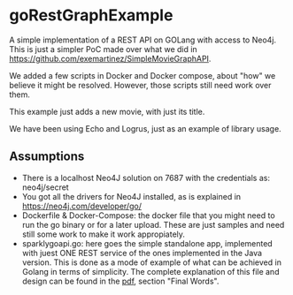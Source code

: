 # goRestGraphExample
A simple implementation of a REST API on GOLang with access to Neo4j. This is just a simpler PoC made over what we did in https://github.com/exemartinez/SimpleMovieGraphAPI.

We added a few scripts in Docker and Docker compose, about "how" we believe it might be resolved. However, those scripts still need work over them.

This example just adds a new movie, with just its title.

We have been using Echo and Logrus, just as an example of library usage. 

## Assumptions
* There is a localhost Neo4J solution on 7687 with the credentials as: neo4j/secret
* You got all the drivers for Neo4J installed, as is explained in https://neo4j.com/developer/go/
* Dockerfile & Docker-Compose: the docker file that you might need to run the go binary or for a later upload. These are just samples and need still some work to make it work appropiately.
* sparklygoapi.go: here goes the simple standalone app, implemented with juest ONE REST service of the ones implemented in the Java version. This is done as a mode of example of what can be achieved in Golang in terms of simplicity. The complete explanation of this file and design can be found in the [pdf](https://github.com/exemartinez/SimpleMovieGraphAPI/blob/master/Project%20Proposal%20-%20Solution%20Architecture.pdf), section "Final Words".



